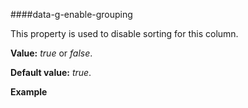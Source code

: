 ﻿####data-g-enable-grouping

This property is used to disable sorting for this column.

**Value:** *true* or *false*.

**Default value:** *true*.

**Example**
<!--Start the highlighter-->
<pre class="brush: html">
	<column data-g-member="Name" data-g-enable-grouping = "false"> </column>
</pre>
##### 
<script type="text/javascript">
    SyntaxHighlighter.highlight();
</script>